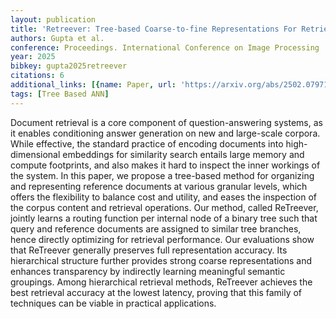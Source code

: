 ```yaml
---
layout: publication
title: 'Retreever: Tree-based Coarse-to-fine Representations For Retrieval'
authors: Gupta et al.
conference: Proceedings. International Conference on Image Processing
year: 2025
bibkey: gupta2025retreever
citations: 6
additional_links: [{name: Paper, url: 'https://arxiv.org/abs/2502.07971'}]
tags: [Tree Based ANN]
---
```

Document retrieval is a core component of question-answering systems, as it
enables conditioning answer generation on new and large-scale corpora. While
effective, the standard practice of encoding documents into high-dimensional
embeddings for similarity search entails large memory and compute footprints,
and also makes it hard to inspect the inner workings of the system. In this
paper, we propose a tree-based method for organizing and representing reference
documents at various granular levels, which offers the flexibility to balance
cost and utility, and eases the inspection of the corpus content and retrieval
operations. Our method, called ReTreever, jointly learns a routing function per
internal node of a binary tree such that query and reference documents are
assigned to similar tree branches, hence directly optimizing for retrieval
performance. Our evaluations show that ReTreever generally preserves full
representation accuracy. Its hierarchical structure further provides strong
coarse representations and enhances transparency by indirectly learning
meaningful semantic groupings. Among hierarchical retrieval methods, ReTreever
achieves the best retrieval accuracy at the lowest latency, proving that this
family of techniques can be viable in practical applications.